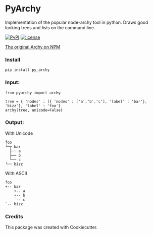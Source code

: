 
# PyArchy

Implementation of the popular node-archy tool in python.
Draws good looking trees and lists on the command line.

[![PyPI](https://img.shields.io/pypi/v/py_archy.svg)](https://pypi.python.org/pypi?name=py_archy&version=1.0.0&:action=display)
[![license](https://img.shields.io/github/license/mashape/apistatus.svg)]()

[The original Archy on NPM](https://www.npmjs.com/package/archy)

### Install

```
pip install py_archy
```

### Input:

```
from pyarchy import archy

tree = { 'nodes' : [{ 'nodes' : ['a','b','c'], 'label' : 'bar'}, 'bizz'], 'label' : 'foo'}
archy(tree, unicode=False)
```
### Output:
With Unicode
```
foo
└─┬ bar 
  ├── a
  ├── b
  └── c
└── bizz
```
With ASCII
```
foo
+-- bar
    +-- a
    +-- b
    `-- c
`-- bizz
```

### Credits
This package was created with Cookiecutter.

